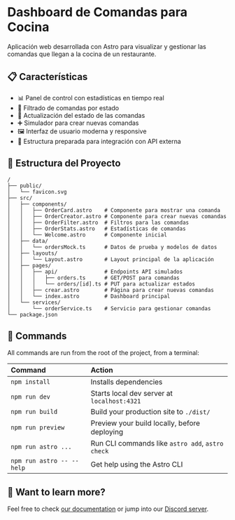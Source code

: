 # Dashboard de Comandas para Cocina

Aplicación web desarrollada con Astro para visualizar y gestionar las comandas que llegan a la cocina de un restaurante.

## 📋 Características

- 📊 Panel de control con estadísticas en tiempo real
- 🧩 Filtrado de comandas por estado
- 🔄 Actualización del estado de las comandas
- ➕ Simulador para crear nuevas comandas
- 🖼️ Interfaz de usuario moderna y responsive
- 🔌 Estructura preparada para integración con API externa

## 🚀 Estructura del Proyecto

```text
/
├── public/
│   └── favicon.svg
├── src/
│   ├── components/
│   │   ├── OrderCard.astro    # Componente para mostrar una comanda
│   │   ├── OrderCreator.astro # Componente para crear nuevas comandas
│   │   ├── OrderFilter.astro  # Filtros para las comandas
│   │   ├── OrderStats.astro   # Estadísticas de comandas
│   │   └── Welcome.astro      # Componente inicial
│   ├── data/
│   │   └── ordersMock.ts      # Datos de prueba y modelos de datos
│   ├── layouts/
│   │   └── Layout.astro       # Layout principal de la aplicación
│   ├── pages/
│   │   ├── api/               # Endpoints API simulados
│   │   │   ├── orders.ts      # GET/POST para comandas
│   │   │   └── orders/[id].ts # PUT para actualizar estados
│   │   ├── crear.astro        # Página para crear nuevas comandas
│   │   └── index.astro        # Dashboard principal
│   └── services/
│       └── orderService.ts    # Servicio para gestionar comandas
└── package.json
```

## 🧞 Commands

All commands are run from the root of the project, from a terminal:

| Command                   | Action                                           |
| :------------------------ | :----------------------------------------------- |
| `npm install`             | Installs dependencies                            |
| `npm run dev`             | Starts local dev server at `localhost:4321`      |
| `npm run build`           | Build your production site to `./dist/`          |
| `npm run preview`         | Preview your build locally, before deploying     |
| `npm run astro ...`       | Run CLI commands like `astro add`, `astro check` |
| `npm run astro -- --help` | Get help using the Astro CLI                     |

## 👀 Want to learn more?

Feel free to check [our documentation](https://docs.astro.build) or jump into our [Discord server](https://astro.build/chat).
